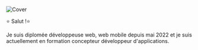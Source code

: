 ###
![Cover](https://github.com/NicolasBrondin/NicolasBrondin/blob/master/img/3328598.jpg)


⭐ Salut !⭐ 


Je suis diplomée développeuse web, web mobile depuis mai 2022 et je suis actuellement en formation concepteur développeur d'applications.






